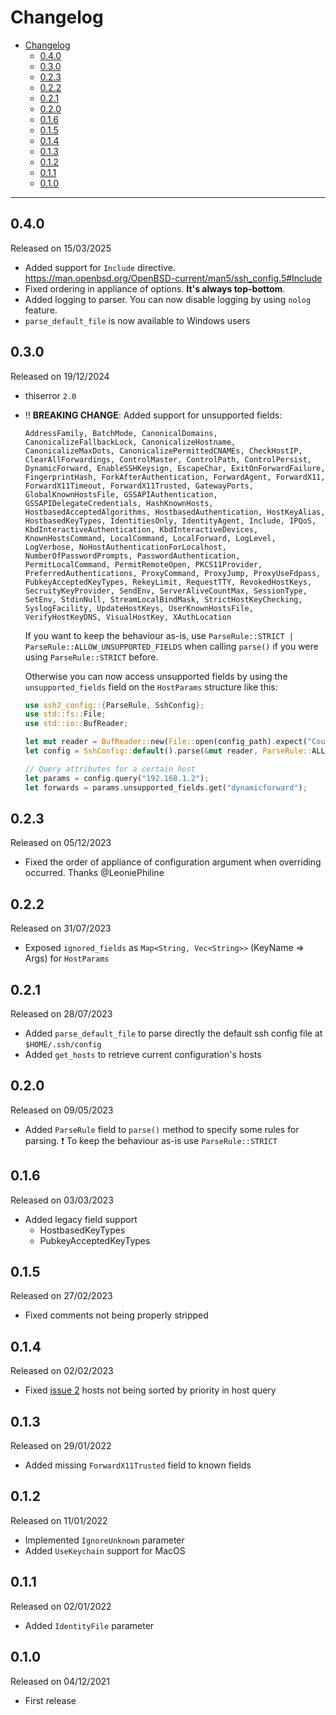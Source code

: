 # Changelog

- [Changelog](#changelog)
  - [0.4.0](#040)
  - [0.3.0](#030)
  - [0.2.3](#023)
  - [0.2.2](#022)
  - [0.2.1](#021)
  - [0.2.0](#020)
  - [0.1.6](#016)
  - [0.1.5](#015)
  - [0.1.4](#014)
  - [0.1.3](#013)
  - [0.1.2](#012)
  - [0.1.1](#011)
  - [0.1.0](#010)

---

## 0.4.0

Released on 15/03/2025

- Added support for `Include` directive. <https://man.openbsd.org/OpenBSD-current/man5/ssh_config.5#Include>
- Fixed ordering in appliance of options. **It's always top-bottom**.
- Added logging to parser. You can now disable logging by using `nolog` feature.
- `parse_default_file` is now available to Windows users

## 0.3.0

Released on 19/12/2024

- thiserror `2.0`
- ‼️ **BREAKING CHANGE**: Added support for unsupported fields:

    `AddressFamily, BatchMode, CanonicalDomains, CanonicalizeFallbackLock, CanonicalizeHostname, CanonicalizeMaxDots, CanonicalizePermittedCNAMEs, CheckHostIP, ClearAllForwardings, ControlMaster, ControlPath, ControlPersist, DynamicForward, EnableSSHKeysign, EscapeChar, ExitOnForwardFailure, FingerprintHash, ForkAfterAuthentication, ForwardAgent, ForwardX11, ForwardX11Timeout, ForwardX11Trusted, GatewayPorts, GlobalKnownHostsFile, GSSAPIAuthentication, GSSAPIDelegateCredentials, HashKnownHosts, HostbasedAcceptedAlgorithms, HostbasedAuthentication, HostKeyAlias, HostbasedKeyTypes, IdentitiesOnly, IdentityAgent, Include, IPQoS, KbdInteractiveAuthentication, KbdInteractiveDevices, KnownHostsCommand, LocalCommand, LocalForward, LogLevel, LogVerbose, NoHostAuthenticationForLocalhost, NumberOfPasswordPrompts, PasswordAuthentication, PermitLocalCommand, PermitRemoteOpen, PKCS11Provider, PreferredAuthentications, ProxyCommand, ProxyJump, ProxyUseFdpass, PubkeyAcceptedKeyTypes, RekeyLimit, RequestTTY, RevokedHostKeys, SecruityKeyProvider, SendEnv, ServerAliveCountMax, SessionType, SetEnv, StdinNull, StreamLocalBindMask, StrictHostKeyChecking, SyslogFacility, UpdateHostKeys, UserKnownHostsFile, VerifyHostKeyDNS, VisualHostKey, XAuthLocation`

    If you want to keep the behaviour as-is, use `ParseRule::STRICT | ParseRule::ALLOW_UNSUPPORTED_FIELDS` when calling `parse()` if you were using `ParseRule::STRICT` before.

    Otherwise you can now access unsupported fields by using the `unsupported_fields` field on the `HostParams` structure like this:

    ```rust
    use ssh2_config::{ParseRule, SshConfig};
    use std::fs::File;
    use std::io::BufReader;

    let mut reader = BufReader::new(File::open(config_path).expect("Could not open configuration file"));
    let config = SshConfig::default().parse(&mut reader, ParseRule::ALLOW_UNSUPPORTED_FIELDS).expect("Failed to parse configuration");

    // Query attributes for a certain host
    let params = config.query("192.168.1.2");
    let forwards = params.unsupported_fields.get("dynamicforward");
    ```

## 0.2.3

Released on 05/12/2023

- Fixed the order of appliance of configuration argument when overriding occurred. Thanks @LeoniePhiline

## 0.2.2

Released on 31/07/2023

- Exposed `ignored_fields` as `Map<String, Vec<String>>` (KeyName => Args) for `HostParams`

## 0.2.1

Released on 28/07/2023

- Added `parse_default_file` to parse directly the default ssh config file at `$HOME/.ssh/config`
- Added `get_hosts` to retrieve current configuration's hosts

## 0.2.0

Released on 09/05/2023

- Added `ParseRule` field to `parse()` method to specify some rules for parsing. ❗ To keep the behaviour as-is use `ParseRule::STRICT`

## 0.1.6

Released on 03/03/2023

- Added legacy field support
  - HostbasedKeyTypes
  - PubkeyAcceptedKeyTypes

## 0.1.5

Released on 27/02/2023

- Fixed comments not being properly stripped

## 0.1.4

Released on 02/02/2023

- Fixed [issue 2](https://github.com/veeso/ssh2-config/issues/2) hosts not being sorted by priority in host query

## 0.1.3

Released on 29/01/2022

- Added missing `ForwardX11Trusted` field to known fields

## 0.1.2

Released on 11/01/2022

- Implemented `IgnoreUnknown` parameter
- Added `UseKeychain` support for MacOS

## 0.1.1

Released on 02/01/2022

- Added `IdentityFile` parameter

## 0.1.0

Released on 04/12/2021

- First release
